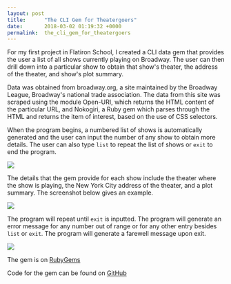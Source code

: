 ```yaml
---
layout: post
title:      "The CLI Gem for Theatergoers"
date:       2018-03-02 01:19:32 +0000
permalink:  the_cli_gem_for_theatergoers
---
```



For my first project in Flatiron School, I created a CLI data gem that provides the user a list of all shows currently playing on Broadway. The user can then drill down into a particular show to obtain that show's theater, the address of the theater, and show's plot summary. 

Data was obtained from broadway.org, a site maintained by the Broadway League, Broadway's national trade association. The data from this site was scraped using the module Open-URI, which returns the HTML content of the particular URL, and Nokogiri, a Ruby gem which parses through the HTML and returns the item of interest, based on the use of CSS selectors. 

When the program begins, a numbered list of shows is automatically generated and the user can input the number of any show to obtain more details. The user can also type `list` to repeat the list of shows or `exit` to end the program. 

![](https://i.imgur.com/GFz2PGe.png)

The details that the gem provide for each show include the theater where the show is playing, the New York City address of the theater, and a plot summary. The screenshot below gives an example.

![](https://i.imgur.com/b6qoQ6K.png)

The program will repeat until `exit` is inputted. The program will generate an error message for any number out of range or for any other entry besides `list` or `exit`. The program will generate a farewell message upon exit.

![](https://i.imgur.com/x9WWuUQ.png)

The gem is on [RubyGems](https://rubygems.org/gems/theatre_cli_gem)

Code for the gem can be found on [GitHub](https://github.com/MHirschberger/theatre-cli-gem/)

